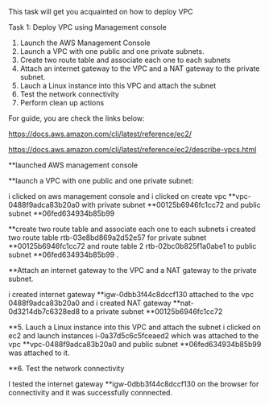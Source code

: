 This task will get you acquainted on how to deploy VPC 


Task 1: Deploy VPC using Management console
1. Launch the AWS Management Console
2. Launch a VPC with one public and one private subnets.
3. Create two route table and associate  each one to each subnets
4. Attach an internet gateway to the VPC and a NAT gateway to the private subnet.
5. Lauch a Linux instance into this VPC and attach the subnet
6. Test the network connectivity
7. Perform clean up actions







For guide, you are check the links below:

https://docs.aws.amazon.com/cli/latest/reference/ec2/

https://docs.aws.amazon.com/cli/latest/reference/ec2/describe-vpcs.html




**launched AWS management console

**launch a VPC with one public and one private subnet:

i clicked on aws management console and i clicked on create vpc **vpc-0488f9adca83b20a0 with private subnet **00125b6946fc1cc72 and public subnet **06fed634934b85b99


**create two route table and associate each one to each subnets
i created two route table rtb-03e8bd869a2d52e57 for private subnet **00125b6946fc1cc72 and route table 2 rtb-02bc0b825f1a0abe1 to public subnet **06fed634934b85b99  .


**Attach an internet gateway to the VPC and a NAT gateway to the private subnet.

i created internet gateway **igw-0dbb3f44c8dccf130 attached to the vpc 0488f9adca83b20a0 and i created NAT gateway **nat-0d3214db7c6328ed8 to a private subnet  **00125b6946fc1cc72



**5. Lauch a Linux instance into this VPC and attach the subnet
i clicked on ec2 and launch instances i-0a37d5c6c5fceaed2 which was attached to the vpc **vpc-0488f9adca83b20a0 and public subnet  **06fed634934b85b99 was attached to it.

**6. Test the network connectivity

I tested the internet gateway **igw-0dbb3f44c8dccf130 on the browser for connectivity and it was successfully connnected.



